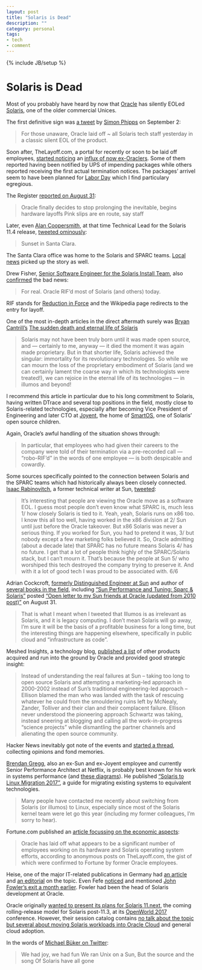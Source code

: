 ```yaml
---
layout: post
title: "Solaris is Dead"
description: ""
category: personal
tags:
- tech
- comment
---
```

{% include JB/setup %}
# Solaris is Dead

Most of you probably have heard by now that [Oracle](https://en.wikipedia.org/wiki/Oracle_Corporation) has silently EOLed [Solaris](https://en.wikipedia.org/wiki/Solaris_(operating_system)), one of the older commercial Unices.

The first definitive sign was [a tweet](https://twitter.com/webmink/status/904081073256243201) by [Simon Phipps](https://en.wikipedia.org/wiki/Simon_Phipps_(programmer)) on September 2:

> For those unaware, Oracle laid off ~ all Solaris tech staff yesterday in a classic silent EOL of the product.

Soon after, TheLayoff.com, a portal for recently or soon to be laid off employees, [started noticing](https://www.thelayoff.com/oracle) an [influx of now ex-Oraclers](https://twitter.com/TheLayoff/status/903323829199671299). Some of them reported having been notified by UPS of impending packages while others reported receiving the first actual termination notices. The packages’ arrivel seem to have been planned for [Labor Day](https://en.wikipedia.org/wiki/Labor_Day) which I find particulary egregious.

The Register [reported on August 31](https://www.theregister.co.uk/2017/08/31/oracle_stops_prolonging_inevitable_layoffs/):

> Oracle finally decides to stop prolonging the inevitable, begins hardware layoffs Pink slips are en route, say staff

Later, even [Alan Coopersmith](https://blogs.oracle.com/author/alan-coopersmith), at that time Technical Lead for the Solaris 11.4 release, [tweeted ominously](https://twitter.com/alanc/status/903802951470157825):

> Sunset in Santa Clara.

The Santa Clara office was home to the Solaris and SPARC teams. [Local news](http://www.mercurynews.com/2017/09/05/oracle-slashes-more-than-900-santa-clara-jobs-more-worldwide/) picked up the story as well.

Drew Fisher, [Senior Software Engineer for the Solaris Install Team](https://www.linkedin.com/in/drew-fisher-38309711), also [confirmed](https://twitter.com/drewfisher314/status/903804762373537793) the bad news:

> For real. Oracle RIF’d most of Solaris (and others) today.

RIF stands for [Reduction in Force](https://en.wikipedia.org/wiki/Layoff) and the Wikipedia page redirects to the entry for layoff.

One of the most in-depth articles in the direct aftermath surely was [Bryan Cantrill’s](https://en.wikipedia.org/wiki/Bryan_Cantrill) [The sudden death and eternal life of Solaris](http://dtrace.org/blogs/bmc/2017/09/04/the-sudden-death-and-eternal-life-of-solaris/)

> Solaris may not have been truly born until it was made open source, and — certainly to me, anyway — it died the moment it was again made proprietary. But in that shorter life, Solaris achieved the singular: immortality for its revolutionary technologies. So while we can mourn the loss of the proprietary embodiment of Solaris (and we can certainly lament the coarse way in which its technologists were treated!), we can rejoice in the eternal life of its technologies — in illumos and beyond!

I recommend this article in particular due to his long commitment to Solaris, having written DTrace and several top positions in the field, mostly close to Solaris-related technologies, especially after becoming Vice President of Engineering and later CTO at [Joyent](https://en.wikipedia.org/wiki/Joyent), the home of [SmartOS](https://en.wikipedia.org/wiki/SmartOS), one of Solaris’ open source children.

Again, Oracle’s awful handling of the situation shows through:

> In particular, that employees who had given their careers to the company were told of their termination via a pre-recorded call — “robo-RIF’d” in the words of one employee — is both despicable and cowardly.

Some sources specifically pointed to the connection between Solaris and the SPARC teams which had historically always been closely connected. [Isaac Rabinovitch](http://www.informit.com/authors/author_bio.aspx?ISBN=9780321334206), a former technical writer at Sun, [tweeted](https://twitter.com/isaac32767/status/904163673886793729):

> It’s interesting that people are viewing the Oracle move as a software EOL. I guess most people don’t even know what SPARC is, much less 1/ how closely Solaris is tied to it. Yeah, yeah, Solaris runs on x86 too. I know this all too well, having worked in the x86 division at 2/ Sun until just before the Oracle takeover. But x86 Solaris was never a serious thing. If you worked for Sun, you had to pretend it was, 3/ but nobody except a few marketing folks believed it. So, Oracle admitting (about a decade late) that SPARC has no future means Solaris 4/ has no future. I get that a lot of people think highly of the SPARC/Solaris stack, but I can’t mourn it. That’s because the people at Sun 5/ who worshiped this tech destroyed the company trying to preserve it. And with it a lot of good tech I was proud to be associated with. 6/6

Adrian Cockcroft, [formerly Distinguished Engineer at Sun](http://www.allthingsdistributed.com/2016/10/welcoming-adrian-cockcroft-to-tthe-aws-team.html) and author of [several books in the field](https://www.amazon.com/Adrian-Cockcroft/e/B000APJAKG/ref=dp_byline_cont_book_1), including [“Sun Performance and Tuning: Sparc & Solaris”](https://www.amazon.com/Sun-Performance-Tuning-Sparc-Solaris/dp/0131496425/) posted [“Open letter to my Sun friends at Oracle (updated from 2010 post)”](https://medium.com/@adrianco/open-letter-to-my-sun-friends-at-oracle-updated-from-2010-post-1f8b2bcba693) on August 31.

> That is what I meant when I tweeted that Illumos is as irrelevant as Solaris, and it is legacy computing. I don’t mean Solaris will go away, I’m sure it will be the basis of a profitable business for a long time, but the interesting things are happening elsewhere, specifically in public cloud and “infrastructure as code”.

Meshed Insights, a technology blog, [published a list](https://meshedinsights.com/2017/09/03/oracle-finally-killed-sun/) of other products acquired and run into the ground by Oracle and provided good strategic insight:

> Instead of understanding the real failures at Sun – taking too long to open source Solaris and attempting a marketing-led approach in 2000-2002 instead of Sun’s traditional engineering-led approach – Ellison blamed the man who was landed with the task of rescuing whatever he could from the smouldering ruins left by McNealy, Zander, Tolliver and their clan and their complacent failure. Ellison never understood the pioneering approach Schwartz was taking, instead sneering at blogging and calling all the work-in-progress “science projects” while dismantling the partner channels and alienating the open source community.

Hacker News inevitably got note of the events and [started a thread](https://news.ycombinator.com/item?id=15160149), collecting opinions and fond memories.

[Brendan Gregg](https://en.wikipedia.org/wiki/Brendan_Gregg), also an ex-Sun and ex-Joyent employee and currently Senior Performance Architect at Netflix, is probably best known for his work in systems performance (and [these diagrams](http://www.brendangregg.com/linuxperf.html)). He published [“Solaris to Linux Migration 2017”](http://www.brendangregg.com/blog/2017-09-05/solaris-to-linux-2017.html), a guide for migrating existing systems to equivalent technologies.

> Many people have contacted me recently about switching from Solaris (or illumos) to Linux, especially since most of the Solaris kernel team were let go this year (including my former colleagues, I’m sorry to hear).

Fortune.com published an [article focussing on the economic aspects](http://fortune.com/2017/09/05/oracle-layoffs-hardware-solaris/):

> Oracle has laid off what appears to be a significant number of employees working on its hardware and Solaris operating system efforts, according to anonymous posts on TheLayoff.com, the gist of which were confirmed to Fortune by former Oracle employees.

Heise, one of the major IT-related publications in Germany had [an article](https://www.heise.de/ix/meldung/Oracle-feuert-SPARC-und-Solaris-Entwickler-3820643.html) and [an editorial](https://www.heise.de/ix/meldung/Kommentar-zum-Solaris-Ende-Ein-roter-Elefant-im-IT-Laden-3824375.html) on the topic. Even Fefe [noticed](https://blog.fefe.de/?ts=a7551208) and mentioned [John Fowler’s exit a month earlier](https://www.theregister.co.uk/2017/08/02/oracle_john_fowler_bails/). Fowler had been the head of Solaris development at Oracle.

Oracle originally [wanted to present its plans for Solaris 11.next](https://www.theregister.co.uk/2017/09/08/oracle_pushes_solaris11_plans_out/), the coming rolling-release model for Solaris post-11.3, at its [OpenWorld 2017](https://www.oracle.com/openworld/index.html) conference. However, their session catalog contains [no talk about the topic but several about moving Solaris workloads into Oracle Cloud](https://events.rainfocus.com/catalog/oracle/oow17/catalogoow17?showEnrolled=false&search.itinfrastructure=1502206130220004NQxi) and general cloud adoption.

In the words of [Michael Büker on Twitter](https://twitter.com/emtiu/status/807117424957030400):

> We had joy, we had fun
> We ran Unix on a Sun,
> But the source and the song
> Of Solaris have all gone
